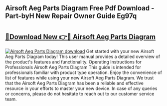 ## Airsoft Aeg Parts Diagram Free Pdf Download - Part-byH New Repair Owner Guide Eg97q

# <h2><a href="http://dfokn0z.blite.top/?on=Airsoft+Aeg+Parts+Diagram">🔗Download New 👉🔴 Airsoft Aeg Parts Diagram</a></h2>

[![Airsoft Aeg Parts Diagram download](https://i.imgur.com/lujVjoI.png)](http://dfokn0z.blite.top/?on=Airsoft+Aeg+Parts+Diagram)
Get started with your new Airsoft Aeg Parts Diagram today! This user manual provides a detailed overview of the product's features and functionality. Operating Instructions for Professionals Airsoft Aeg Parts Diagram This guide is intended for professionals familiar with product type operation. Enjoy the convenience of list of features while using your new Airsoft Aeg Parts Diagram. We trust that the Airsoft Aeg Parts Diagram has been a reliable and effective resource in your efforts to master your new device. In case of any queries or concerns, please do not hesitate to reach out to our customer service team.
